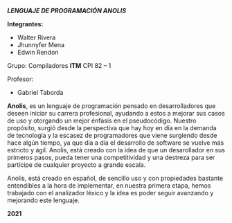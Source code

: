 ***LENGUAJE DE PROGRAMACIÓN ANOLIS*** 

**Integrantes:** 

 - Walter Rivera
 - Jhunnyfer Mena
 - Edwin Rendon

Grupo: Compiladores **ITM** CPI 82 – 1

Profesor: 
 - Gabriel Taborda

**Anolis**, es un lenguaje de programación pensado en desarrolladores que deseen iniciar su carrera profesional, ayudando a estos a mejorar sus casos de uso y otorgando un mejor énfasis en el pseudocódigo.
Nuestro propósito, surgió desde la perspectiva que hay hoy en día en la demanda de tecnología y la escasez de programadores que viene surgiendo desde hace algún tiempo, ya que día a día el desarrollo de software se vuelve más estricto y ágil. Anolis, está creado con la idea de que un desarollador en sus primeros pasos, pueda tener una competitividad y una destreza para ser partícipe de cualquier proyecto a grande escala.

Anolis, está creado en español, de sencillo uso y con propiedades bastante entendibles a la hora de implementar, en nuestra primera etapa, hemos trabajado con el analizador léxico y la idea es poder seguir avanzando y mejorando este lenguaje.

**2021**
